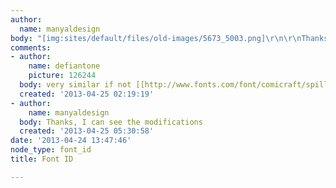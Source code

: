```yaml
---
author:
  name: manyaldesign
body: "[img:sites/default/files/old-images/5673_5003.png]\r\n\r\nThanks in advance!"
comments:
- author:
    name: defiantone
    picture: 126244
  body: very similar if not [[http://www.fonts.com/font/comicraft/spills/regular|Spills]]
  created: '2013-04-25 02:19:19'
- author:
    name: manyaldesign
  body: Thanks, I can see the modifications
  created: '2013-04-25 05:30:58'
date: '2013-04-24 13:47:46'
node_type: font_id
title: Font ID

---
```

